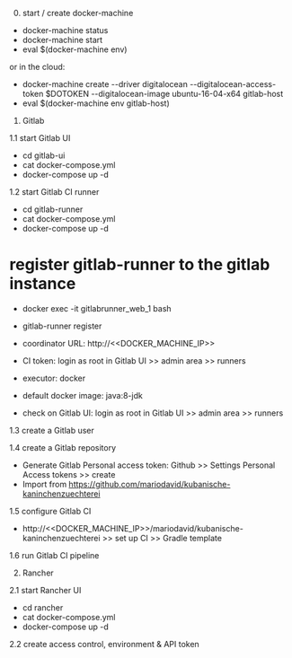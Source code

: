 0. start / create docker-machine
- docker-machine status
- docker-machine start
- eval $(docker-machine env)

or in the cloud:
- docker-machine create --driver digitalocean --digitalocean-access-token $DOTOKEN --digitalocean-image ubuntu-16-04-x64 gitlab-host
- eval $(docker-machine env gitlab-host)

1. Gitlab

1.1 start Gitlab UI
- cd gitlab-ui
- cat docker-compose.yml
- docker-compose up -d

1.2 start Gitlab CI runner

- cd gitlab-runner
- cat docker-compose.yml
- docker-compose up -d

# register gitlab-runner to the gitlab instance
- docker exec -it gitlabrunner_web_1 bash
- gitlab-runner register
- coordinator URL: http://<<DOCKER_MACHINE_IP>>
- CI token: login as root in Gitlab UI >> admin area >> runners
- executor: docker
- default docker image: java:8-jdk

- check on Gitlab UI: login as root in Gitlab UI >> admin area >> runners

1.3 create a Gitlab user

1.4 create a Gitlab repository
- Generate Gitlab Personal access token: Github >> Settings Personal Access tokens >> create
- Import from https://github.com/mariodavid/kubanische-kaninchenzuechterei

1.5 configure Gitlab CI
- http://<<DOCKER_MACHINE_IP>>/mariodavid/kubanische-kaninchenzuechterei >> set up CI >> Gradle template

1.6 run Gitlab CI pipeline

2. Rancher

2.1 start Rancher UI
- cd rancher
- cat docker-compose.yml
- docker-compose up -d

2.2 create access control, environment & API token
